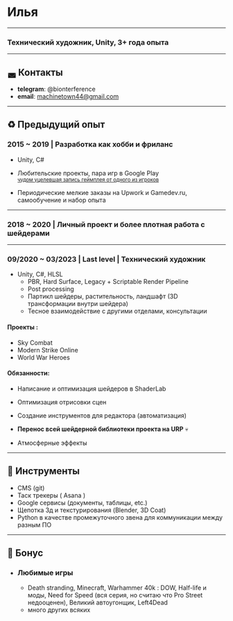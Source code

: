 # Илья
---
### Технический художник, Unity, 3+ года опыта   

---
## ◛ Контакты
- **telegram**: @bionterference
- **email**: machinetown44@gmail.com

---

## ♻ Предыдущий опыт
### 2015 ~ 2019 | Разработка как хобби и фриланс 

  - Unity, C# 
  - Любительские проекты, пара игр в Google Play  
  <sub>[чудом уцелевшая запись геймплея от одного из игроков](https://www.youtube.com/watch?v=dkX_DMsa-d0)</sub>  
  
  - Периодические мелкие заказы на Upwork и Gamedev.ru, самообучение и набор опыта
---
### 2018 ~ 2020 | Личный проект и более плотная работа с шейдерами   
---
### 09/2020 ~ 03/2023 | Last level |  **Технический художник**  
 
 - Unity, C#, HLSL  
   - PBR, Hard Surface, Legacy + Scriptable Render Pipeline 
   - Post processing
   - Партикл шейдеры, растительность, ландшафт (3D трансформации внутри шейдера)
   - Тесное взаимодействие с другими отделами, консультации
 #### Проекты :
 - Sky Combat
 - Modern Strike Online
 - World War Heroes  
 #### Обязанности:
  - Написание и оптимизация шейдеров в ShaderLab
  - Оптимизация отрисовки сцен
  - Создание инструментов для редактора (автоматизация)
  - **Перенос всей шейдерной библиотеки проекта на URP** 💀
  
  
  - Атмосферные эффекты  
---

## 🔧 Инструменты

- CMS (git)
- Таск трекеры ( Asana )
- Google сервисы (документы, таблицы, etc.) 
- Щепотка 3д и текстурирования (Blender, 3D Coat)
- Python в качестве промежуточного звена для коммуникации между разным ПО  
---

## 📀 Бонус
  
- ### Любимые игры
  - Death stranding, Minecraft, Warhammer 40k : DOW, Half-life и моды, Need for Speed (вся серия, но считаю что Pro Street недооценен), Великий автоугонщик, Left4Dead 
  - много других всяких


